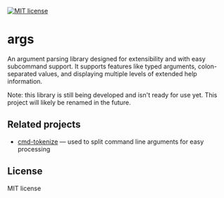 [![MIT license](https://img.shields.io/badge/license-MIT-brightgreen.svg)](https://opensource.org/licenses/MIT)

# args

An argument parsing library designed for extensibility and with easy subcommand support. It supports features like typed arguments, colon-separated values, and displaying multiple levels of extended help information.

Note: this library is still being developed and isn't ready for use yet. This project will likely be renamed in the future.

## Related projects

* [cmd-tokenize](https://github.com/msikma/cmd-tokenize) — used to split command line arguments for easy processing

## License

MIT license
